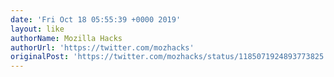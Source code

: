 ```yaml
---
date: 'Fri Oct 18 05:55:39 +0000 2019'
layout: like
authorName: Mozilla Hacks
authorUrl: 'https://twitter.com/mozhacks'
originalPost: 'https://twitter.com/mozhacks/status/1185071924893773825'
---
```


